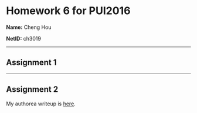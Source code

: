 # Homework 6 for PUI2016
**Name:** Cheng Hou

**NetID:** ch3019

---

## Assignment 1

---

## Assignment 2

My authorea writeup is [here](https://www.authorea.com/users/106379/articles/133192/_show_article).
